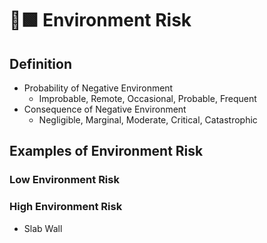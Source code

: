 # 🔷🟩 Environment Risk

## Definition

- Probability of Negative Environment
    - Improbable, Remote, Occasional, Probable, Frequent
- Consequence of Negative Environment
    - Negligible, Marginal, Moderate, Critical, Catastrophic

## Examples of Environment Risk

### Low Environment Risk

### High Environment Risk

- Slab Wall
